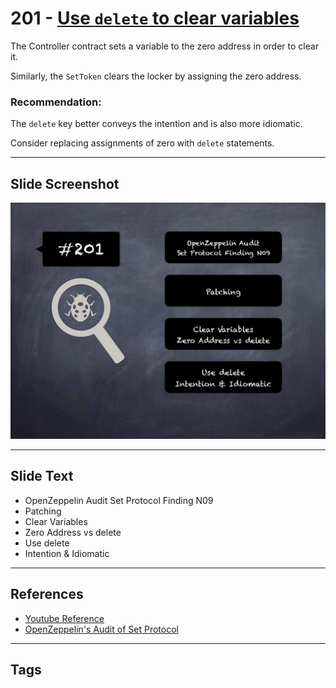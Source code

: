
# 201 - [Use `delete` to clear variables](./Use%20`delete`%20to%20clear%20variables.md)

The Controller contract sets a variable to the zero address in order to clear it. 

Similarly, the `SetToken` clears the locker by assigning the zero address.

### Recommendation:
The `delete` key better conveys the intention and is also more idiomatic. 

Consider replacing assignments of zero with `delete` statements.
___
## Slide Screenshot
![201.jpg](../../images/8.%20Audit%20Findings%20201/201.jpg)
___
## Slide Text
- OpenZeppelin Audit Set Protocol Finding N09
- Patching
- Clear Variables
- Zero Address vs delete
- Use delete
- Intention & Idiomatic
___
## References
- [Youtube Reference](https://youtu.be/0J7KI4WGd0Q?t=1118)
- [OpenZeppelin's Audit of Set Protocol](https://blog.openzeppelin.com/set-protocol-audit/)
___
## Tags
